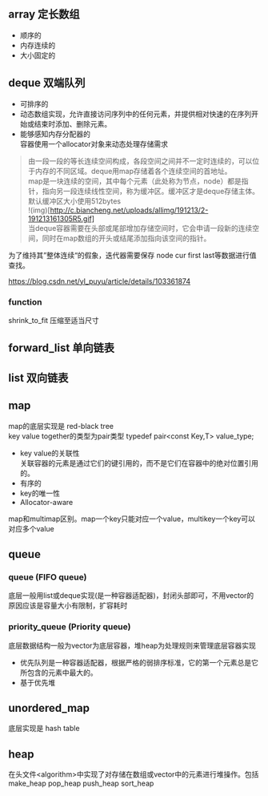 ## array 定长数组
- 顺序的
- 内存连续的
- 大小固定的

## deque 双端队列
- 可排序的
- 动态数组实现，允许直接访问序列中的任何元素，并提供相对快速的在序列开始或结束时添加、删除元素。
- 能够感知内存分配器的  
容器使用一个allocator对象来动态处理存储需求

> 由一段一段的等长连续空间构成，各段空间之间并不一定时连续的，可以位于内存的不同区域。deque用map存储着各个连续空间的首地址。  
map是一块连续的空间，其中每个元素（此处称为节点，node）都是指针，指向另一段连续线性空间，称为缓冲区。缓冲区才是deque存储主体。    
默认缓冲区大小使用512bytes    
!(img)[http://c.biancheng.net/uploads/allimg/191213/2-191213161305R5.gif]  
当deque容器需要在头部或尾部增加存储空间时，它会申请一段新的连续空间，同时在map数组的开头或结尾添加指向该空间的指针。  

为了维持其”整体连续“的假象，迭代器需要保存 node cur first last等数据进行值查找。

https://blog.csdn.net/yl_puyu/article/details/103361874

### function
shrink_to_fit 压缩至适当尺寸

## forward_list 单向链表
## list 双向链表

## map
map的底层实现是 red-black tree  
key value together的类型为pair类型 typedef pair<const Key,T> value_type;
- key value的关联性  
关联容器的元素是通过它们的键引用的，而不是它们在容器中的绝对位置引用的。
- 有序的
- key的唯一性
- Allocator-aware

map和multimap区别。map一个key只能对应一个value，multikey一个key可以对应多个value

## queue
### queue (FIFO queue)   
 底层一般用list或deque实现(是一种容器适配器)，封闭头部即可，不用vector的原因应该是容量大小有限制，扩容耗时  
### priority_queue (Priority queue)  
底层数据结构一般为vector为底层容器，堆heap为处理规则来管理底层容器实现
- 优先队列是一种容器适配器，根据严格的弱排序标准，它的第一个元素总是它所包含的元素中最大的。
- 基于优先堆

## unordered_map
底层实现是 hash table

## heap
在头文件\<algorithm>中实现了对存储在数组或vector中的元素进行堆操作。包括make_heap pop_heap push_heap sort_heap